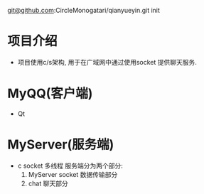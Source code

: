 git@github.com:CircleMonogatari/qianyueyin.git init

# 项目介绍
- 项目使用c/s架构, 用于在广域网中通过使用socket 提供聊天服务.




# MyQQ(客户端)
- Qt

# MyServer(服务端)
- c socket 多线程
服务端分为两个部分:
    1. MyServer socket 数据传输部分
    2. chat 聊天部分